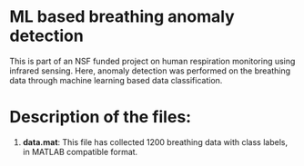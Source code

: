# ML based breathing anomaly detection
This is part of an NSF funded project on human respiration monitoring using infrared sensing. Here, anomaly detection was performed on the breathing data through machine learning based data classification.

# Description of the files:
1) **data.mat**: This file has collected 1200 breathing data with class labels, in MATLAB compatible format.
